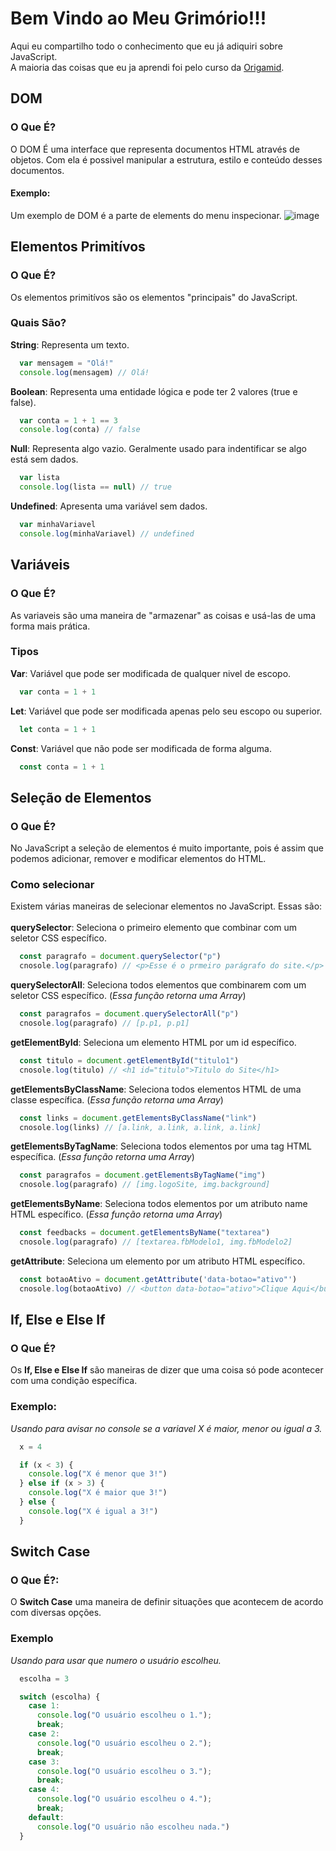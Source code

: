 # Bem Vindo ao Meu Grimório!!!
Aqui eu compartilho todo o conhecimento que eu já adiquiri sobre JavaScript.   
A maioria das coisas que eu ja aprendi foi pelo curso da [Origamid](https://www.origamid.com/).

## DOM
### O Que É?
O DOM É uma interface que representa documentos HTML através de objetos. Com ela é possivel manipular a estrutura, estilo e conteúdo desses documentos.
#### Exemplo:   
Um exemplo de DOM é a parte de elements do menu inspecionar.
![image](https://github.com/user-attachments/assets/5c4b5d9e-7bf0-4013-ae37-7235e90868ad)

## Elementos Primitívos
### O Que É?
Os elementos primitívos são os elementos "principais" do JavaScript.
### Quais São?
**String**: Representa um texto.
```js
  var mensagem = "Olá!"
  console.log(mensagem) // Olá!
```
**Boolean**: Representa uma entidade lógica e pode ter 2 valores (true e false).
```js
  var conta = 1 + 1 == 3
  console.log(conta) // false
```
**Null**: Representa algo vazio. Geralmente usado para indentificar se algo está sem dados.
```js
  var lista
  console.log(lista == null) // true
```
**Undefined**: Apresenta uma variável sem dados.
```js
  var minhaVariavel
  console.log(minhaVariavel) // undefined
```

## Variáveis
### O Que É?
As variaveis são uma maneira de "armazenar" as coisas e usá-las de uma forma mais prática.
### Tipos
**Var**: Variável que pode ser modificada de qualquer nivel de escopo.
```js
  var conta = 1 + 1
```
**Let**: Variável que pode ser modificada apenas pelo seu escopo ou superior.
```js
  let conta = 1 + 1
```
**Const**: Variável que não pode ser modificada de forma alguma.
```js
  const conta = 1 + 1
```

## Seleção de Elementos
### O Que É?
No JavaScript a seleção de elementos é muito importante, pois é assim que podemos adicionar, remover e modificar elementos do HTML.
### Como selecionar
Existem várias maneiras de selecionar elementos no JavaScript. Essas são:  
<br>**querySelector**: Seleciona o primeiro elemento que combinar com um seletor CSS específico.
```js
  const paragrafo = document.querySelector("p")
  cnosole.log(paragrafo) // <p>Esse é o prmeiro parágrafo do site.</p>
```
**querySelectorAll**: Seleciona todos elementos que combinarem com um seletor CSS específico.  (_Essa função retorna uma Array_)
```js
  const paragrafos = document.querySelectorAll("p")
  cnosole.log(paragrafo) // [p.p1, p.p1]
```
**getElementById**: Seleciona um elemento HTML por um id específico.
```js
  const titulo = document.getElementById("titulo1")
  cnosole.log(titulo) // <h1 id="titulo">Titulo do Site</h1>
```
**getElementsByClassName**: Seleciona todos elementos HTML de uma classe específica.  (_Essa função retorna uma Array_)
```js
  const links = document.getElementsByClassName("link")
  cnosole.log(links) // [a.link, a.link, a.link, a.link]
```
**getElementsByTagName**: Seleciona todos elementos por uma tag HTML específica.  (_Essa função retorna uma Array_)
```js
  const paragrafos = document.getElementsByTagName("img")
  cnosole.log(paragrafo) // [img.logoSite, img.background]
```
**getElementsByName**: Seleciona todos elementos por um atributo name HTML específico.  (_Essa função retorna uma Array_)
```js
  const feedbacks = document.getElementsByName("textarea")
  cnosole.log(paragrafo) // [textarea.fbModelo1, img.fbModelo2]
```
**getAttribute**: Seleciona um elemento por um atributo HTML específico.
```js
  const botaoAtivo = document.getAttribute('data-botao="ativo"')
  cnosole.log(botaoAtivo) // <button data-botao="ativo">Clique Aqui</button>
```

## If, Else e Else If
### O Que É?
Os **If, Else e Else If** são maneiras de dizer que uma coisa só pode acontecer com uma condição específica.
### Exemplo:
_Usando para avisar no console se a variavel X é maior, menor ou igual a 3._
```js
  x = 4

  if (x < 3) {
    console.log("X é menor que 3!")
  } else if (x > 3) {
    console.log("X é maior que 3!")
  } else {
    console.log("X é igual a 3!")
  }
```

## Switch Case
### O Que É?:
O **Switch Case** uma maneira de definir situações que acontecem de acordo com diversas opções.
### Exemplo
_Usando para usar que numero o usuário escolheu._
```js
  escolha = 3

  switch (escolha) {
    case 1:
      console.log("O usuário escolheu o 1.");
      break;
    case 2:
      console.log("O usuário escolheu o 2.");
      break;
    case 3:
      console.log("O usuário escolheu o 3.");
      break;
    case 4:
      console.log("O usuário escolheu o 4.");
      break;
    default:
      console.log("O usuário não escolheu nada.")
  }
```

